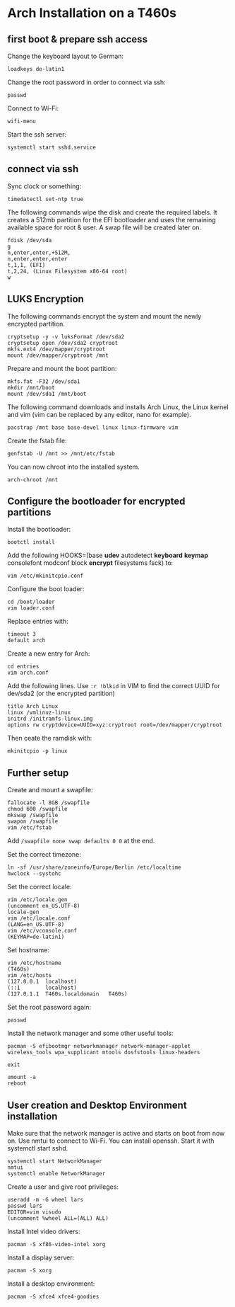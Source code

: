 # Arch Installation on a T460s

## first boot & prepare ssh access

Change the keyboard layout to German:

`loadkeys de-latin1`

Change the root password in order to connect via ssh:

`passwd`

Connect to Wi-Fi:

`wifi-menu`

Start the ssh server:

`systemctl start sshd.service`

## connect via ssh

Sync clock or something:

`timedatectl set-ntp true`

The following commands wipe the disk and create the required labels. It creates a 512mb partition for the EFI bootloader and uses the remaining available space for root & user. A swap file will be created later on.
```
fdisk /dev/sda
g
n,enter,enter,+512M,
n,enter,enter,enter
t,1,1, (EFI)
t,2,24, (Linux Filesystem x86-64 root)
w
```

## LUKS Encryption
The following commands encrypt the system and mount the newly encrypted partition.
```
cryptsetup -y -v luksFormat /dev/sda2
cryptsetup open /dev/sda2 cryptroot
mkfs.ext4 /dev/mapper/cryptroot
mount /dev/mapper/cryptroot /mnt
```
Prepare and mount the boot partition:
```
mkfs.fat -F32 /dev/sda1
mkdir /mnt/boot
mount /dev/sda1 /mnt/boot
```
The following command downloads and installs Arch Linux, the Linux kernel and vim (vim can be replaced by any editor, nano for example).

`pacstrap /mnt base base-devel linux linux-firmware vim`

Create the fstab file:

`genfstab -U /mnt >> /mnt/etc/fstab`

You can now chroot into the installed system.

`arch-chroot /mnt`

## Configure the bootloader for encrypted partitions

Install the bootloader:

`bootctl install`

Add the following HOOKS=(base **udev** autodetect **keyboard** **keymap** consolefont modconf block **encrypt** filesystems fsck) to:

`vim /etc/mkinitcpio.conf`

Configure the boot loader:

```
cd /boot/loader
vim loader.conf
```
Replace entries with:
```
timeout 3
default arch
```
Create a new entry for Arch:
```
cd entries
vim arch.conf
```
Add the following lines. Use `:r !blkid` in VIM to find the correct UUID for dev/sda2 (or the encrypted partition)
```
title Arch Linux
linux /vmlinuz-linux
initrd /initramfs-linux.img
options rw cryptdevice=UUID=xyz:cryptroot root=/dev/mapper/cryptroot
```
Then ceate the ramdisk with:

`mkinitcpio -p linux`

## Further setup
Create and mount a swapfile:
```
fallocate -l 8GB /swapfile
chmod 600 /swapfile
mkswap /swapfile
swapon /swapfile
vim /etc/fstab
```
Add `/swapfile none swap defaults 0 0` at the end.

Set the correct timezone:
```
ln -sf /usr/share/zoneinfo/Europe/Berlin /etc/localtime
hwclock --systohc
```
Set the correct locale:
```
vim /etc/locale.gen
(uncomment en_US.UTF-8)
locale-gen
vim /etc/locale.conf
(LANG=en_US.UTF-8)
vim /etc/vconsole.conf
(KEYMAP=de-latin1)
```
Set hostname:
```
vim /etc/hostname
(T460s)
vim /etc/hosts
(127.0.0.1	localhost)
(::1		localhost)
(127.0.1.1	T460s.localdomain	T460s)
```
Set the root password again:

`passwd`

Install the network manager and some other useful tools:

`pacman -S efibootmgr networkmanager network-manager-applet wireless_tools wpa_supplicant mtools dosfstools linux-headers`

`exit`

```
umount -a
reboot
```

## User creation and Desktop Environment installation

Make sure that the network manager is active and starts on boot from now on. Use nmtui to connect to Wi-Fi.
You can install openssh. Start it with systemctl start sshd.
```
systemctl start NetworkManager
nmtui
systemctl enable NetworkManager
```
Create a user and give root privileges:
```
useradd -m -G wheel lars
passwd lars
EDITOR=vim visudo
(uncomment %wheel ALL=(ALL) ALL)
```
Install Intel video drivers:

`pacman -S xf86-video-intel xorg`

Install a display server:

`pacman -S xorg`

Install a desktop environment:

`pacman -S xfce4 xfce4-goodies`